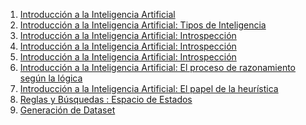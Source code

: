 1. [Introducción a la Inteligencia Artificial](practicas/Practica1.md)
2. [Introducción a la Inteligencia Artificial: Tipos de Inteligencia](practicas/Practica2.md)
3. [Introducción a la Inteligencia Artificial: Introspección](practicas/Practica3.md)
4. [Introducción a la Inteligencia Artificial: Introspección]()
5. [Introducción a la Inteligencia Artificial: Introspección]()
6. [Introducción a la Inteligencia Artificial: El proceso de razonamiento según la lógica]()
7. [Introducción a la Inteligencia Artificial: El papel de la heurística]()
8. [Reglas y Búsquedas : Espacio de Estados](practicas/Practica8.md)
9. [Generación de Dataset]()
